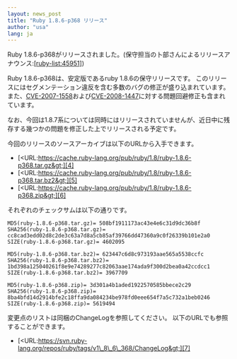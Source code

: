 ```yaml
---
layout: news_post
title: "Ruby 1.8.6-p368 リリース"
author: "usa"
lang: ja
---
```


Ruby
1.8.6-p368がリリースされました。(保守担当の卜部さんによるリリースアナウンス:[\[ruby-list:45951\]][1])

Ruby 1.8.6-p368は、安定版であるruby 1.8.6の保守リリースです。
このリリースにはセグメンテーション違反を含む多数のバグの修正が盛り込まれています。
また、[CVE-2007-1558][2]および[CVE-2008-1447][3]に対する問題回避修正も含まれています。

なお、今回は1.8.7系については同時にはリリースされていませんが、近日中に残存する幾つかの問題を修正した上でリリースされる予定です。

今回のリリースのソースアーカイブは以下のURLから入手できます。

* [&lt;URL:https://cache.ruby-lang.org/pub/ruby/1.8/ruby-1.8.6-p368.tar.gz&gt;][4]
* [&lt;URL:https://cache.ruby-lang.org/pub/ruby/1.8/ruby-1.8.6-p368.tar.bz2&gt;][5]
* [&lt;URL:https://cache.ruby-lang.org/pub/ruby/1.8/ruby-1.8.6-p368.zip&gt;][6]

それぞれのチェックサムは以下の通りです。

    MD5(ruby-1.8.6-p368.tar.gz)= 508bf1911173ac43e4e6c31d9dc36b8f
    SHA256(ruby-1.8.6-p368.tar.gz)= cc8cad3edd02d8c2de3c63a7d8a5cb85af39766dd47360a9c0f26339b101e2a0
    SIZE(ruby-1.8.6-p368.tar.gz)= 4602095

    MD5(ruby-1.8.6-p368.tar.bz2)= 623447c6d8c973193aae565a5538ccfc
    SHA256(ruby-1.8.6-p368.tar.bz2)= 1bd398a125040261f8e9e74289277c82063aae174ada9f300d2bea0a42ccdcc1
    SIZE(ruby-1.8.6-p368.tar.bz2)= 3967709

    MD5(ruby-1.8.6-p368.zip)= 3d301a4b1aded1922570585bbece2c29
    SHA256(ruby-1.8.6-p368.zip)= 8ba4bfd14d2914bfe2c18ffa9da084234be978fd0eee654f7a5c732a1beb0246
    SIZE(ruby-1.8.6-p368.zip)= 5619494

変更点のリストは同梱のChangeLogを参照してください。 以下のURLでも参照することができます。

* [&lt;URL:https://svn.ruby-lang.org/repos/ruby/tags/v1\_8\_6\_368/ChangeLog&gt;][7]



[1]: https://blade.ruby-lang.org/ruby-list/45951
[2]: http://cve.mitre.org/cgi-bin/cvename.cgi?name=CVE-2007-1558
[3]: http://cve.mitre.org/cgi-bin/cvename.cgi?name=CVE-2008-1447
[4]: https://cache.ruby-lang.org/pub/ruby/1.8/ruby-1.8.6-p368.tar.gz
[5]: https://cache.ruby-lang.org/pub/ruby/1.8/ruby-1.8.6-p368.tar.bz2
[6]: https://cache.ruby-lang.org/pub/ruby/1.8/ruby-1.8.6-p368.zip
[7]: https://svn.ruby-lang.org/repos/ruby/tags/v1_8_6_368/ChangeLog
